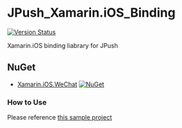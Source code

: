 # JPush_Xamarin.iOS_Binding

[![Version Status](https://img.shields.io/cocoapods/v/JPush.svg?style=flat)](http://cocoadocs.org/docsets/JPush)

Xamarin.iOS binding liabrary for JPush

## NuGet
* [Xamarin.iOS.WeChat](https://www.nuget.org/packages/Xamarin.iOS.JPush) [![NuGet](https://img.shields.io/nuget/v/Xamarin.iOS.JPush.svg?label=NuGet)](https://www.nuget.org/packages/Xamarin.iOS.JPush)

### How to Use
Please reference [this sample project](https://github.com/Wenfengcheng/JPush_Xamarin.iOS_Binding/blob/master/JPush_Xamarin/Sample/AppDelegate.cs)
